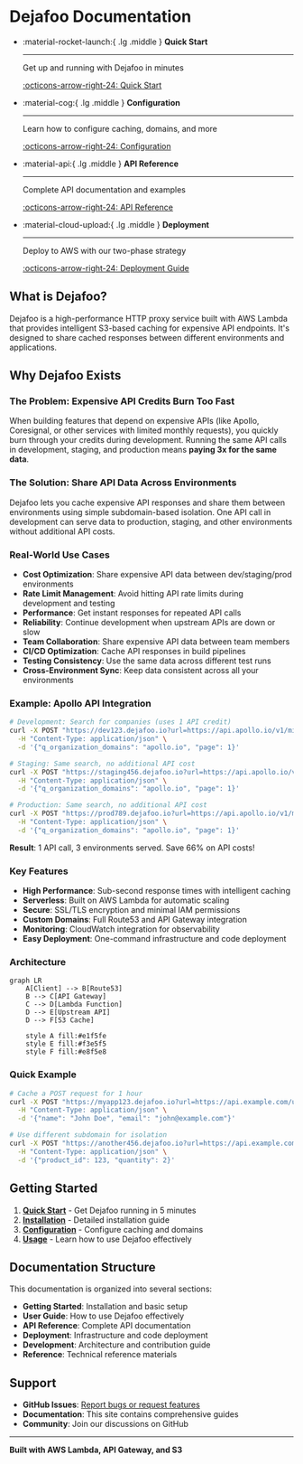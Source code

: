# Dejafoo Documentation

<div class="grid cards" markdown>

-   :material-rocket-launch:{ .lg .middle } **Quick Start**

    ---

    Get up and running with Dejafoo in minutes

    [:octicons-arrow-right-24: Quick Start](getting-started/quick-start.md)

-   :material-cog:{ .lg .middle } **Configuration**

    ---

    Learn how to configure caching, domains, and more

    [:octicons-arrow-right-24: Configuration](getting-started/configuration.md)

-   :material-api:{ .lg .middle } **API Reference**

    ---

    Complete API documentation and examples

    [:octicons-arrow-right-24: API Reference](api-reference/index.md)

-   :material-cloud-upload:{ .lg .middle } **Deployment**

    ---

    Deploy to AWS with our two-phase strategy

    [:octicons-arrow-right-24: Deployment Guide](deployment/index.md)

</div>

## What is Dejafoo?

Dejafoo is a high-performance HTTP proxy service built with AWS Lambda that provides intelligent S3-based caching for expensive API endpoints. It's designed to share cached responses between different environments and applications.

## Why Dejafoo Exists

### The Problem: Expensive API Credits Burn Too Fast

When building features that depend on expensive APIs (like Apollo, Coresignal, or other services with limited monthly requests), you quickly burn through your credits during development. Running the same API calls in development, staging, and production means **paying 3x for the same data**.

### The Solution: Share API Data Across Environments

Dejafoo lets you cache expensive API responses and share them between environments using simple subdomain-based isolation. One API call in development can serve data to production, staging, and other environments without additional API costs.

### Real-World Use Cases

- **Cost Optimization**: Share expensive API data between dev/staging/prod environments
- **Rate Limit Management**: Avoid hitting API rate limits during development and testing
- **Performance**: Get instant responses for repeated API calls
- **Reliability**: Continue development when upstream APIs are down or slow
- **Team Collaboration**: Share expensive API data between team members
- **CI/CD Optimization**: Cache API responses in build pipelines
- **Testing Consistency**: Use the same data across different test runs
- **Cross-Environment Sync**: Keep data consistent across all your environments

### Example: Apollo API Integration

```bash
# Development: Search for companies (uses 1 API credit)
curl -X POST "https://dev123.dejafoo.io?url=https://api.apollo.io/v1/mixed_companies/search&ttl=24h" \
  -H "Content-Type: application/json" \
  -d '{"q_organization_domains": "apollo.io", "page": 1}'

# Staging: Same search, no additional API cost
curl -X POST "https://staging456.dejafoo.io?url=https://api.apollo.io/v1/mixed_companies/search&ttl=24h" \
  -H "Content-Type: application/json" \
  -d '{"q_organization_domains": "apollo.io", "page": 1}'

# Production: Same search, no additional API cost
curl -X POST "https://prod789.dejafoo.io?url=https://api.apollo.io/v1/mixed_companies/search&ttl=24h" \
  -H "Content-Type: application/json" \
  -d '{"q_organization_domains": "apollo.io", "page": 1}'
```

**Result**: 1 API call, 3 environments served. Save 66% on API costs!

### Key Features

- **High Performance**: Sub-second response times with intelligent caching
- **Serverless**: Built on AWS Lambda for automatic scaling
- **Secure**: SSL/TLS encryption and minimal IAM permissions
- **Custom Domains**: Full Route53 and API Gateway integration
- **Monitoring**: CloudWatch integration for observability
- **Easy Deployment**: One-command infrastructure and code deployment

### Architecture

```mermaid
graph LR
    A[Client] --> B[Route53]
    B --> C[API Gateway]
    C --> D[Lambda Function]
    D --> E[Upstream API]
    D --> F[S3 Cache]
    
    style A fill:#e1f5fe
    style E fill:#f3e5f5
    style F fill:#e8f5e8
```

### Quick Example

```bash
# Cache a POST request for 1 hour
curl -X POST "https://myapp123.dejafoo.io?url=https://api.example.com/users&ttl=1h" \
  -H "Content-Type: application/json" \
  -d '{"name": "John Doe", "email": "john@example.com"}'

# Use different subdomain for isolation
curl -X POST "https://another456.dejafoo.io?url=https://api.example.com/orders&ttl=30m" \
  -H "Content-Type: application/json" \
  -d '{"product_id": 123, "quantity": 2}'
```

## Getting Started

1. **[Quick Start](getting-started/quick-start.md)** - Get Dejafoo running in 5 minutes
2. **[Installation](getting-started/installation.md)** - Detailed installation guide
3. **[Configuration](getting-started/configuration.md)** - Configure caching and domains
4. **[Usage](user-guide/usage.md)** - Learn how to use Dejafoo effectively

## Documentation Structure

This documentation is organized into several sections:

- **Getting Started**: Installation and basic setup
- **User Guide**: How to use Dejafoo effectively
- **API Reference**: Complete API documentation
- **Deployment**: Infrastructure and code deployment
- **Development**: Architecture and contribution guide
- **Reference**: Technical reference materials

## Support

- **GitHub Issues**: [Report bugs or request features](https://github.com/camrail/dejafoo/issues)
- **Documentation**: This site contains comprehensive guides
- **Community**: Join our discussions on GitHub

---

**Built with AWS Lambda, API Gateway, and S3**
